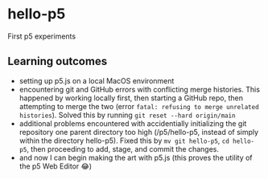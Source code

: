 # hello-p5
First p5 experiments

## Learning outcomes

- setting up p5.js on a local MacOS environment
- encountering git and GitHub errors with conflicting merge histories. This happened by working locally first, then starting a GitHub repo, then attempting to merge the two (error `fatal: refusing to merge unrelated histories`). Solved this by running `git reset --hard origin/main`
- additional problems encountered with accidentially initializing the git repository one parent directory too high (/p5/hello-p5, instead of simply within the directory hello-p5). Fixed this by `mv git hello-p5`, `cd hello-p5`, then proceeding to add, stage, and commit the changes.
- and now I can begin making the art with p5.js (this proves the utility of the p5 Web Editor 😂)